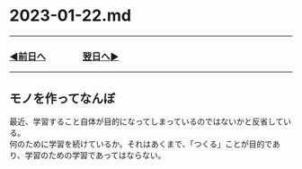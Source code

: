 # 2023-01-22.md
 
---
### [◀️前日へ](https://github.com/yuasys/chatty-journal/blob/main/2023/01/2023-01-21.md)&emsp;&emsp;&emsp;&emsp;[翌日へ▶️](https://github.com/yuasys/chatty-journal/blob/main/2023/01/2023-01-23.md)

---



## モノを作ってなんぼ

最近、学習すること自体が目的になってしまっているのではないかと反省している。    
何のために学習を続けているか。それはあくまで、「つくる」ことが目的であり、学習のための学習であってはならない。　
